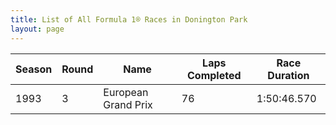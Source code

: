 ```yaml
---
title: List of All Formula 1® Races in Donington Park
layout: page
---
```



| Season | Round | Name | Laps Completed | Race Duration |
|--|--|--|--|--|
| 1993 | 3 | European Grand Prix | 76 | 1:50:46.570 |


